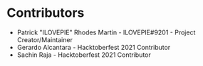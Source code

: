 # Contributors

-   Patrick "ILOVEPIE" Rhodes Martin - ILOVEPIE#9201 - Project Creator/Maintainer
-   Gerardo Alcantara - Hacktoberfest 2021 Contributor
-   Sachin Raja - Hacktoberfest 2021 Contributor
